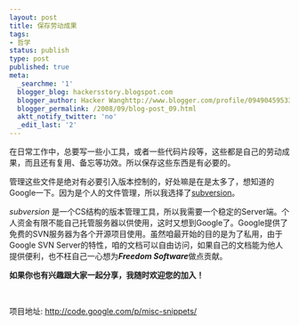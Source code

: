 ```yaml
---
layout: post
title: 保存劳动成果
tags:
- 哲学
status: publish
type: post
published: true
meta:
  _searchme: '1'
  blogger_blog: hackersstory.blogspot.com
  blogger_author: Hacker Wanghttp://www.blogger.com/profile/09490459533264275905noreply@blogger.com
  blogger_permalink: /2008/09/blog-post_09.html
  aktt_notify_twitter: 'no'
  _edit_last: '2'
---
```

<p style="text-align:justify;">在日常工作中，总要写一些小工具，或者一些代码片段等，这些都是自己的劳动成果，而且还有复用、备忘等功效。所以保存这些东西是有必要的。</p><p>        管理这些文件是绝对有必要引入版本控制的，好处嘛是在是太多了，想知道的Google一下。因为是个人的文件管理，所以我选择了<a href="http://subversion.tigris.org/">subversion</a>。<br /></p><p>        <span style="font-style:italic;">subversion</span> 是一个CS结构的版本管理工具，所以我需要一个稳定的Server端。个人资金有限不能自己托管服务器以供使用，这时又想到Google了。Google提供了免费的SVN服务器为各个开源项目使用。虽然咱最开始的目的是为了私用，由于Google SVN Server的特性，咱的文档可以自由访问，如果自己的文档能为他人提供便利，也不枉自己一心想为<span style="font-weight:bold;font-style:italic;">Freedom Software</span>做点贡献。<br /></p><p>        <span style="font-weight:bold;">如果你也有兴趣跟大家一起分享，我随时欢迎您的加入！</span><br /></p><br /><p>项目地址: <a href="http://code.google.com/p/misc-snippets/">http://code.google.com/p/misc-snippets/</a></p>

